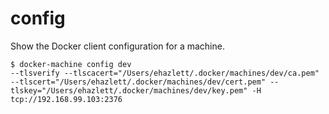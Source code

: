 <!--[metadata]>
+++
title = "config"
description = "Show client configuration"
keywords = ["machine, config, subcommand"]
[menu.machine]
parent="smn_machine_subcmds"
+++
<![end-metadata]-->

# config

Show the Docker client configuration for a machine.

    $ docker-machine config dev
    --tlsverify --tlscacert="/Users/ehazlett/.docker/machines/dev/ca.pem" --tlscert="/Users/ehazlett/.docker/machines/dev/cert.pem" --tlskey="/Users/ehazlett/.docker/machines/dev/key.pem" -H tcp://192.168.99.103:2376
